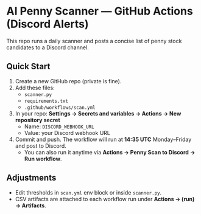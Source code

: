 
# AI Penny Scanner — GitHub Actions (Discord Alerts)

This repo runs a daily scanner and posts a concise list of penny stock candidates to a Discord channel.

## Quick Start
1. Create a new GitHub repo (private is fine).
2. Add these files:
   - `scanner.py`
   - `requirements.txt`
   - `.github/workflows/scan.yml`
3. In your repo: **Settings → Secrets and variables → Actions → New repository secret**
   - Name: `DISCORD_WEBHOOK_URL`
   - Value: your Discord webhook URL
4. Commit and push. The workflow will run at **14:35 UTC** Monday–Friday and post to Discord.
   - You can also run it anytime via **Actions → Penny Scan to Discord → Run workflow**.

## Adjustments
- Edit thresholds in `scan.yml` env block or inside `scanner.py`.
- CSV artifacts are attached to each workflow run under **Actions → (run) → Artifacts**.
